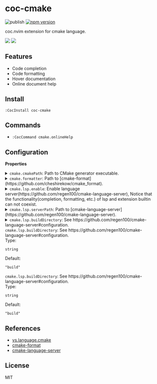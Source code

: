 # coc-cmake

![publish](https://github.com/voldikss/coc-cmake/workflows/publish/badge.svg)
[![npm version](https://badge.fury.io/js/coc-cmake.svg)](https://badge.fury.io/js/coc-cmake)

coc.nvim extension for cmake language.

![](https://user-images.githubusercontent.com/20282795/75767012-06869580-5d7d-11ea-9e89-8b8f173eed96.png)
![](https://user-images.githubusercontent.com/20282795/75767017-07b7c280-5d7d-11ea-900b-11eac5213b82.png)

## Features

- Code completion
- Code formatting
- Hover documentation
- Online document help

## Install

```
:CocInstall coc-cmake
```

## Commands

- `:CocCommand cmake.onlineHelp`

## Configuration

<!-- Generated by 'yarn run bulid:doc', please don't edit it directly -->
<!-- prettier-ignore-start -->
<strong>Properties</strong>
<details>
<summary><code>cmake.cmakePath</code>: Path to CMake generator executable.</summary>
Type: <pre><code>string</code></pre>Default: <pre><code>"cmake"</code></pre>
</details>
<details>
<summary><code>cmake.formatter</code>: Path to [cmake-format](https://github.com/cheshirekow/cmake_format).</summary>
Type: <pre><code>string</code></pre>Default: <pre><code>"cmake-format"</code></pre>
</details>
<details>
<summary><code>cmake.lsp.enable</code>: Enable language server(https://github.com/regen100/cmake-language-server), Notice that the functionality(completion, formatting, etc.) of lsp and extension builtin can not coexist.</summary>
Type: <pre><code>boolean</code></pre>Default: <pre><code>false</code></pre>
</details>
<details>
<summary><code>cmake.lsp.serverPath</code>: Path to [cmake-language-server](https://github.com/regen100/cmake-language-server).</summary>
Type: <pre><code>string</code></pre>Default: <pre><code>"cmake-language-server"</code></pre>
</details>
<details>
<summary><code>cmake.lsp.buildDirectory</code>: See https://github.com/regen100/cmake-language-server#configuration.</summary>
Type: <pre><code>string</code></pre>Default: <pre><code>"build"</code></pre>
</details>

<!-- prettier-ignore-end -->

<summary><code>cmake.lsp.buildDirectory</code>: See https://github.com/regen100/cmake-language-server#configuration.</summary>
Type: <pre><code>string</code></pre>Default: <pre><code>"build"</code></pre>
</details>

<!-- prettier-ignore-end -->

<summary><code>cmake.lsp.buildDirectory</code>: See https://github.com/regen100/cmake-language-server#configuration.</summary>
Type: <pre><code>string</code></pre>Default: <pre><code>"build"</code></pre>
</details>

<!-- prettier-ignore-end -->

## References

- [vs.language.cmake](https://github.com/twxs/vs.language.cmake)
- [cmake-format](https://github.com/cheshirekow/cmake_format)
- [cmake-language-server](https://github.com/regen100/cmake-language-server)

## License

MIT
